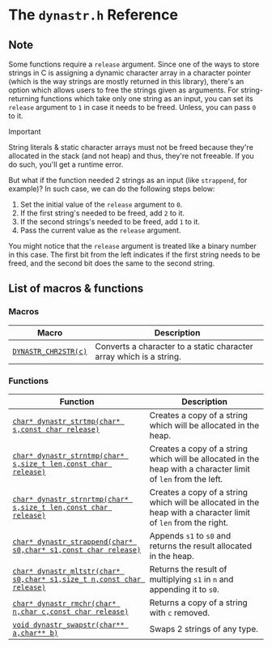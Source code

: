 # The `dynastr.h` Reference
## Note
Some functions require a `release` argument. Since one of the ways to store strings in C is assigning a dynamic character array in a character pointer (which is the way strings are mostly returned in this library), there's an option which allows users to free the strings given as arguments. For string-returning functions which take only one string as an input, you can set its `release` argument to `1` in case it needs to be freed. Unless, you can pass `0` to it.
>[!IMPORTANT]
>String literals & static character arrays must not be freed because they're allocated in the stack (and not heap) and thus, they're not freeable. If you do such, you'll get a runtime error.

But what if the function needed 2 strings as an input (like `strappend`, for example)? In such case, we can do the following steps below:
1. Set the initial value of the `release` argument to `0`.
2. If the first string's needed to be freed, add `2` to it.
3. If the second strings's needed to be freed, add `1` to it.
4. Pass the current value as the `release` argument.

You might notice that the `release` argument is treated like a binary number in this case. The first bit from the left indicates if the first string needs to be freed, and the second bit does the same to the second string.
## List of macros & functions
### Macros
|Macro|Description|
|-|-|
|[`DYNASTR_CHR2STR(c)`](https://github.com/Amirreza-Ipchi-Haq/dynastr/blob/main/Reference/DYNASTR_CHR2STR.md)|Converts a character to a static character array which is a string.|
### Functions
|Function|Description|
|-|-|
|[`char* dynastr_strtmp(char* s,const char release)`](https://github.com/Amirreza-Ipchi-Haq/dynastr/blob/main/Reference/dynastr_strtmp.md)|Creates a copy of a string which will be allocated in the heap.|
|[`char* dynastr_strntmp(char* s,size_t len,const char release)`](https://github.com/Amirreza-Ipchi-Haq/dynastr/blob/main/Reference/dynastr_strntmp.md)|Creates a copy of a string which will be allocated in the heap with a character limit of `len` from the left.|
|[`char* dynastr_strnrtmp(char* s,size_t len,const char release)`](https://github.com/Amirreza-Ipchi-Haq/dynastr/blob/main/Reference/dynastr_strnrtmp.md)|Creates a copy of a string which will be allocated in the heap with a character limit of `len` from the right.|
|[`char* dynastr_strappend(char* s0,char* s1,const char release)`](https://github.com/Amirreza-Ipchi-Haq/dynastr/blob/main/Reference/dynastr_strappend.md)|Appends `s1` to `s0` and returns the result allocated in the heap.|
|[`char* dynastr_mltstr(char* s0,char* s1,size_t n,const char release)`](https://github.com/Amirreza-Ipchi-Haq/dynastr/blob/main/Reference/dynastr_mltstr.md)|Returns the result of multiplying `s1` in `n` and appending it to `s0`.|
|[`char* dynastr_rmchr(char* n,char c,const char release)`](https://github.com/Amirreza-Ipchi-Haq/dynastr/blob/main/Reference/dynastr_rmchr.md)|Returns a copy of a string with `c` removed.|
|[`void dynastr_swapstr(char** a,char** b)`](https://github.com/Amirreza-Ipchi-Haq/dynastr/blob/main/Reference/dynastr_swapstr.md)|Swaps 2 strings of any type.|
